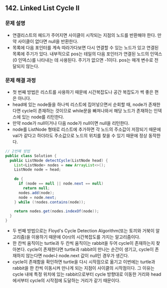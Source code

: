 ## 142. Linked List Cycle II
### 문제 설명
- 연결리스트의 헤드가 주어지면 사이클이 시작되는 지점의 노드를 반환해야 한다. 만약 사이클이 없다면 null을 반환한다.
- 목록에 다음 포인터를 계속 따라가다보면 다시 연결할 수 있는 노드가 있고 연결된 목록에 주기가 있다. 내부적으로 pos는 테일의 다음 포인터가 연결된 노드의 인덱스(0 인덱스)를 나타내는 데 사용된다. 주기가 없으면 -1이다. pos는 매개 변수로 전달되지 않는다.
### 문제 해결 과정
- 첫 번째 방법은 리스트를 사용하기 때문에 시간복잡도나 공간 복잡도가 썩 좋은 편은 아니다.
- head에 있는 node들을 하나씩 리스트에 집어넣으면서 순회할 때, node가 존재한다면 cycle이 존재하는 것이므로 while문을 빠져나와서 해당 노드가 존재하는 인덱스에 있는 node를 리턴한다.
- 만약 node가 null이거나 다음 node가 null이면 null을 리턴한다.
- node를 ListNode 형태로 리스트에 추가하면 각 노드의 주소값이 저장되기 때문에 val가 같다고 하더라도 주소값으로 노드의 위치를 찾을 수 있기 때문에 정상 동작한다.
```java
// 2번째 방법
public class Solution {
  public ListNode detectCycle(ListNode head) {
    List<ListNode> nodes = new ArrayList<>();
    ListNode node = head;
    
    do {
      if (node == null || node.next == null)
        return null;
      nodes.add(node);
      node = node.next;
    } while (!nodes.contains(node));
    
    return nodes.get(nodes.indexOf(node));
  }
}
```
- 두 번째 방법으로는 Floyd's Cycle Detection Algorithm(또는 토끼와 거북이 알고리즘)을 이용하기 때문에 O(n)의 시간복잡도를 가지는 알고리즘이다.
- 한 칸씩 움직이는 turtle과 두 칸씩 움직이는 rabbit을 두어 cycle이 존재하는지 찾아본다. cycle이 존재한다면 turtle과 rabbit이 만나는 순간이 생기고, cycle이 존재하지 않는다면 node나 node.next 값이 null인 경우가 생긴다.
- cycle이 존재함을 확인하면 turtle을 다시 시작점으로 옮기고 이번에는 turtle과 rabbit을 한 칸씩 이동시켜 만나게 되는 지점이 사이클의 시작점이다. 그 이유는 cycle 내에 특정 위치에 있는 rabbit으로부터 cycle 방향대로 이동한 거리와 head에서부터 cycle의 시작점에 도달하는 거리가 같기 때문이다.
